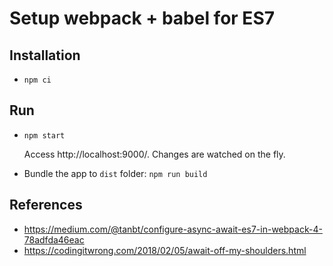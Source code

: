 # Setup webpack + babel for ES7


## Installation
* `npm ci`

## Run
* `npm start`

  Access http://localhost:9000/. Changes are watched on the fly.

  

* Bundle the app to `dist` folder: `npm run build`

## References
* https://medium.com/@tanbt/configure-async-await-es7-in-webpack-4-78adfda46eac
* https://codingitwrong.com/2018/02/05/await-off-my-shoulders.html